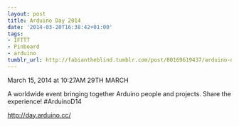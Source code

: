 ```yaml
---
layout: post
title: Arduino Day 2014
date: '2014-03-20T16:38:42+01:00'
tags:
- IFTTT
- Pinboard
- arduino
tumblr_url: http://fabiantheblind.tumblr.com/post/80169619437/arduino-day-2014
---
```

March 15, 2014 at 10:27AM
29TH MARCH

A worldwide event bringing together Arduino people and projects. Share the experience!
#ArduinoD14       

http://day.arduino.cc/
